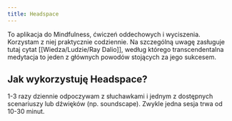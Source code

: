 ```yaml
---
title: Headspace
---
```


To aplikacja do Mindfulness, ćwiczeń oddechowych i wyciszenia. Korzystam z niej praktycznie codziennie. Na szczególną uwagę zasługuje tutaj cytat [[Wiedza/Ludzie/Ray Dalio]], według którego transcendentalna medytacja to jeden z głównych powodów stojących za jego sukcesem.

## Jak wykorzystuję Headspace? 
1-3 razy dziennie odpoczywam z słuchawkami i jednym z dostępnych scenariuszy lub dźwięków (np. soundscape). Zwykle jedna sesja trwa od 10-30 minut. 